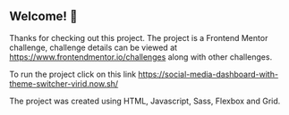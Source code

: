 ## Welcome! 👋

Thanks for checking out this project. The project is a Frontend Mentor challenge, challenge details can be viewed at https://www.frontendmentor.io/challenges along with other challenges.

To run the project click on this link https://social-media-dashboard-with-theme-switcher-virid.now.sh/

The project was created using HTML, Javascript, Sass, Flexbox and Grid.